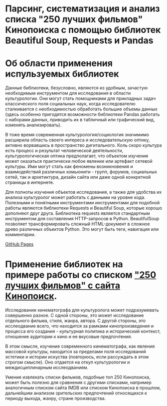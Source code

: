 # Парсинг, систематизация и анализ списка "250 лучших фильмов" Кинопоиска с помощью библиотек Beautiful Soup, Requests и Pandas

# Об области применения испульзуемых библиотек

Данные библиотеки, безусловно, являются из удобным, зачастую необходимым инструментом для исследования в области культурологии. Они могут стать помощниками для прикладных задач классического поля социальных наук, когда исследователю сталкивается с необходимостью обработать большие объемы данных (здесь особенно пригодятся возможности библиотеки Pandas работать с наборами данных, приводить их в табличный или графический вид, изменять анализировать).

В тоже время современная культурология/социология значимимо расширила область своего интереса и исследовательскую оптику, активно ворвавшись в пространство дигитального. Коль скоро культура есть процесс и результат человеческой деятельности, культурологическая оптика предполагает, что объектом изучения может оказаться практически любое явление или артефакт сетевой культуры. Ими могут стать как феномены возникновения и взаимодействий различных комьюнити - групп, форумов, социальных сетей, так и архетиктура, дизайн сайта или даже одной конкретной страницы в интернете.

Для полноты изучения объектов исследования, а также для удобства их анализа культуролог может работать с данными на уровне кода. Полезными и понятными инструментами инструментами для подобной работы являются библиотеки Requests и Beautiful Soup, которые хорошо дополняют друг друга. Библиотека requests является стандартным инструментом для составления HTTP-запросов в Python. BeautifulSoup позволяет трансформировать сложный HTML-документ в сложное древо различных объектов Python. Это могут быть теги, навигация или комментарии.

[GitHub Pages](https://github.com/nikolanidvora/project/blob/main/folder/welcome%20to%20the%20internet.jpeg)

# Применение библиотек на примере работы со списком ["250 лучших фильмов"  с сайта Кинопоиск](https://www.kinopoisk.ru/lists/top250/?tab=all).

Исследование кинематографа для культуролога может подразумевать совершенно разное. С одной стороны, это может исследование отдельного фильма, стиля, жанра, автора. С другой стороны, это исслеодвание всего, что находится за рамками кинопроизведения и процесса его создания - культурная политика и исторический контекст, отношение аудитории к кино и ее вкусовые предпочтения. 

В этом смысле, изучение современного кинематографа, как явления массовой культуры, находится за пределами поля исследований эстетики и истории искуства (повторюсь, если рассуждать в этом строгом смысле). Оно отдается на откуп культурологии и междисциплинарным исслеодваниям. 

Умение извлекать списки фильмов, подобные топ 250 Кинопоиска, может быть полезно для сравнения с другими списками, например аналогичным списком сайта IMDB или списком Кинопоиска в прошлом, дальнейшим анализом зрительских предпочтений относящихся к периоду выхода, жанру, стране производства.

